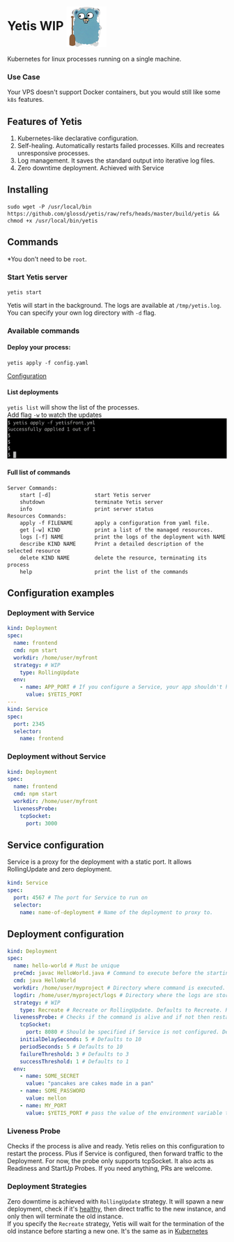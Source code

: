# Yetis WIP <img src=".github/yetigopher.png" width="92" align="center" alt="i"/>
Kubernetes for linux processes running on a single machine.

### Use Case
Your VPS doesn't support Docker containers, but you would still like some `k8s` features.

## Features of Yetis
1. Kubernetes-like declarative configuration.
2. Self-healing. Automatically restarts failed processes. Kills and recreates unresponsive processes.
3. Log management. It saves the standard output into iterative log files.
4. Zero downtime deployment. Achieved with Service

## Installing
```shell
sudo wget -P /usr/local/bin https://github.com/glossd/yetis/raw/refs/heads/master/build/yetis && chmod +x /usr/local/bin/yetis 
```
## Commands
*You don't need to be `root`.
### Start Yetis server
```shell
yetis start
```
Yetis will start in the background. The logs are available at `/tmp/yetis.log`. You can specify your own log directory with `-d` flag.
### Available commands
#### Deploy your process:
```shell
yetis apply -f config.yaml
``` 
[Configuration](#full-configuration)  

#### List deployments
`yetis list` will show the list of the processes.    
Add flag `-w` to watch the updates
![](.github/yetis-list-w.gif)

#### Full list of commands
```
Server Commands:
	start [-d]              start Yetis server
	shutdown                terminate Yetis server
	info                    print server status
Resources Commands:
	apply -f FILENAME       apply a configuration from yaml file.
	get [-w] KIND           print a list of the managed resources.
	logs [-f] NAME          print the logs of the deployment with NAME
	describe KIND NAME      Print a detailed description of the selected resource
	delete KIND NAME        delete the resource, terminating its process
	help                    print the list of the commands
```

## Configuration examples
### Deployment with Service
```yaml
kind: Deployment
spec:
  name: frontend
  cmd: npm start
  workdir: /home/user/myfront
  strategy: # WIP
    type: RollingUpdate
  env:
    - name: APP_PORT # If you configure a Service, your app shouldn't have a static port.
      value: $YETIS_PORT
---
kind: Service
spec:
  port: 2345
  selector:
    name: frontend
```
### Deployment without Service 
```yaml
kind: Deployment
spec:
  name: frontend
  cmd: npm start
  workdir: /home/user/myfront
  livenessProbe:
    tcpSocket:
      port: 3000
```

## Service configuration
Service is a proxy for the deployment with a static port. It allows RollingUpdate and zero deployment.  
```yaml
kind: Service
spec:
  port: 4567 # The port for Service to run on
  selector:
    name: name-of-deployment # Name of the deployment to proxy to.
```

## Deployment configuration
```yaml
kind: Deployment
spec:
  name: hello-world # Must be unique
  preCmd: javac HelloWorld.java # Command to execute before the starting the process.  
  cmd: java HelloWorld
  workdir: /home/user/myproject # Directory where command is executed. Defaults to the path in 'apply -f'. 
  logdir: /home/user/myproject/logs # Directory where the logs are stored. Defaults to the path in 'apply -f'.
  strategy: # WIP
    type: Recreate # Recreate or RollingUpdate. Defaults to Recreate. RollingUpdate should be specified only with Service 
  livenessProbe: # Checks if the command is alive and if not then restarts it
    tcpSocket:
      port: 8080 # Should be specified if Service is not configured. Defaults to $YETIS_PORT 
    initialDelaySeconds: 5 # Defaults to 10
    periodSeconds: 5 # Defaults to 10
    failureThreshold: 3 # Defaults to 3
    successThreshold: 1 # Defaults to 1
  env:
    - name: SOME_SECRET
      value: "pancakes are cakes made in a pan"
    - name: SOME_PASSWORD
      value: mellon
    - name: MY_PORT
      value: $YETIS_PORT # pass the value of the environment variable to another one.
```


### Liveness Probe
Checks if the process is alive and ready.  Yetis relies on this configuration to restart the process. Plus if Service is configured, then forward traffic to the Deployment. 
For now, the probe only supports tcpSocket. It also acts as Readiness and StartUp Probes. If you need anything, PRs are welcome.

### Deployment Strategies
Zero downtime is achieved with `RollingUpdate` strategy. It will spawn a new deployment, check if it's [healthy](#liveness-probe),
then direct traffic to the new instance, and only then will terminate the old instance.  
If you specify the `Recreate` strategy, Yetis will wait for the termination of the old instance before starting a new one.
It's the same as in [Kubernetes](https://medium.com/@muppedaanvesh/rolling-update-recreate-deployment-strategies-in-kubernetes-️-327b59f27202)
